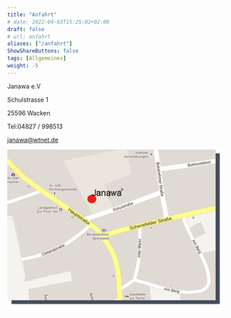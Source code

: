 ```yaml
---
title: "Anfahrt"
# date: 2022-04-03T15:25:02+02:00
draft: false
# url: anfahrt
aliases: ["/anfahrt"]
ShowShareButtons: false
tags: [Allgemeines]
weight: -5
---
```


Janawa e.V

Schulstrasse 1

25596 Wacken

Tel:04827 / 998513

janawa@wtnet.de

![Anfahrt](/images/anfahrt.png)
